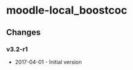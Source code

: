moodle-local_boostcoc
=====================

Changes
-------

### v3.2-r1

* 2017-04-01 - Initial version
